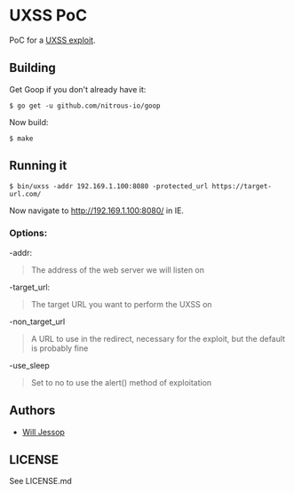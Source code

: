 # UXSS PoC

PoC for a [UXSS exploit](https://blog.innerht.ml/ie-uxss/).

## Building

Get Goop if you don't already have it:

    $ go get -u github.com/nitrous-io/goop

Now build:

    $ make

## Running it

    $ bin/uxss -addr 192.169.1.100:8080 -protected_url https://target-url.com/

Now navigate to http://192.169.1.100:8080/ in IE.

### Options:

-addr:
> The address of the web server we will listen on

-target_url:
> The target URL you want to perform the UXSS on

-non_target_url
> A URL to use in the redirect, necessary for the exploit, but the default is probably fine

-use_sleep
> Set to no to use the alert() method of exploitation

## Authors

* [Will Jessop](mailto:will@willj.net)

## LICENSE

See LICENSE.md
